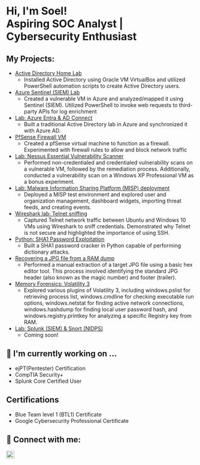 <h1>Hi, I'm Soel! <br/>Aspiring SOC Analyst</a> | Cybersecurity Enthusiast</a></h1>

<h2> My Projects:</h2>

- [Active Directory Home Lab](xxx.com)
  - Installed Active Directory using Oracle VM VirtualBox and utilized PowerShell automation scripts to create Active Directory users.
- [Azure Sentinel (SIEM) Lab](xxx.com)
  - Created a vulnerable VM in Azure and analyzed/mapped it using Sentinel (SIEM). Utilized PowerShell to invoke web requests to third-party APIs for log enrichment
- [Lab: Azure Entra & AD Connect](xxx.com)
  - Built a traditional Active Directory lab in Azure and synchronized it with Azure AD.
- [PfSense Firewall VM](xxx.com)
  - Created a pfSense virtual machine to function as a firewall. Experimented with firewall rules to allow and block network traffic
- [Lab: Nessus Essential Vulnerability Scanner](xxx.com)
  - Performed non-credentialed and credentialed vulnerability scans on a vulnerable VM, followed by the remediation process. Additionally, conducted a vulnerability scan on a Windows XP Professional VM as a bonus experiment.
- [Lab: Malware Information Sharing Platform (MISP) deployment ](xxx.com)
  - Deployed a MISP test environment and explored user and organization management, dashboard widgets, importing threat feeds, and creating events.
- [Wireshark lab: Telnet sniffing](xxx.com)
  - Captured Telnet network traffic between Ubuntu and Windows 10 VMs using Wireshark to sniff credentials. Demonstrated why Telnet is not secure and highlighted the importance of using SSH.
- [Python: SHA1 Password Exploitation](xxx.com)
  - Built a SHA1 password cracker in Python capable of performing dictionary attacks.
- [Recovering a JPG file from a RAM dump](xxx.com)
  - Performed a manual extraction of a target JPG file using a basic hex editor tool. This process involved identifying the standard JPG header (also known as the magic number) and footer (trailer).
- [Memory Forensics: Volatility 3](xxx.com)
  - Explored various plugins of Volatility 3, including windows.pslist for retrieving process list,  windows.cmdline for checking executable run options, windows.netstat for finding active network connections, windows.hashdump for finding local user password hash, and windows.registry.printkey for analyzing a specific Registry key from RAM.
- [Lab: Splunk (SIEM) & Snort (NIDPS)](xxx.com)
  - Coming soon!

<h2>🌱 I'm currently working on ...</h2>

- ejPT(Pentester) Certification
- CompTIA Security+
- Splunk Core Certified User



<h2>Certifications</h2>

- Blue Team level 1 (BTL1) Certificate
- Google Cybersecurity Professional Certificate

  

<h2> 🤳 Connect with me:</h2>

[<img align="left" alt="SoelKwun | LinkedIn" width="22px" src="https://cdn.jsdelivr.net/npm/simple-icons@v3/icons/linkedin.svg" />][linkedin]


[linkedin]: https://linkedin.com/in/soel-kwun-314485282/

<!--
**joshmadakor1/joshmadakor1** is a ✨ _special_ ✨ repository because its `README.md` (this file) appears on your GitHub profile.

Here are some ideas to get you started:

- 🔭 I’m currently working on ...
- 🌱 I’m currently learning ...
- 👯 I’m looking to collaborate on ...
- 🤔 I’m looking for help with ...
- 💬 Ask me about ...
- 📫 How to reach me: ...
- 😄 Pronouns: ...
- ⚡ Fun fact: ...
-->
